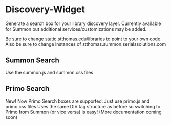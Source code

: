 # Discovery-Widget
Generate a search box for your library discovery layer. Currently available for Summon but additional services/customizations may be added.

Be sure to change static.stthomas.edu/libraries to point to your own code
Also be sure to change instances of stthomas.summon.serialssolutions.com

## Summon Search

Use the summon.js and summon.css files

## Primo Search

New! Now Primo Search boxes are supported.
Just use primo.js and primo.css files
Uses the same DIV tag structure as before so switching to Primo from Summon (or vice versa) is easy! (More documentation coming soon)
